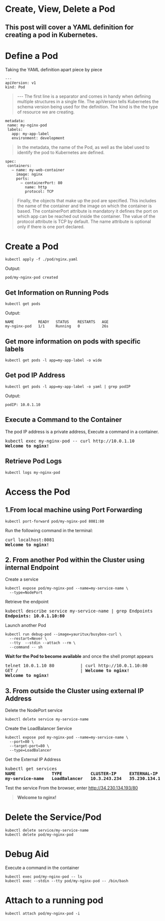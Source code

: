 # Create, View, Delete a Pod

## This post will cover a YAML definition for creating a pod in Kubernetes.

# Define a Pod
Taking the YAML definition apart piece by piece

```
---
apiVersion: v1
kind: Pod
```
>--- The first line is a separator and comes in handy when defining multiple structures in a single file. The apiVersion tells Kubernetes the schema version being used for the definition. The kind is the the type of resource we are creating.

```
metadata:
 name: my-nginx-pod
 labels:
   app: my-app-label
   environment: development
```
>In the metadata, the name of the Pod, as well as the label used to identify the pod to Kubernetes are defined.

```
spec:
 containers:
   – name: my-web-container
     image: nginx
     ports:
       – containerPort: 80
         name: http
         protocol: TCP
```
>Finally, the objects that make up the pod are specified. This includes the name of the container and the image on which the container is based. The containerPort attribute is mandatory it defines the port on which app can be reached out inside the container. The value of the protocol attribute is TCP by default. The name attribute is optional only if there is one port declared.

# Create a Pod
```
kubectl apply -f ./pod/nginx.yaml
```
Output:
```
pod/my-nginx-pod created
```
## Get Information on Running Pods
```
kubectl get pods
```
Output:

```
NAME           READY   STATUS    RESTARTS   AGE
my-nginx-pod   1/1     Running   0          26s
```

## Get more information on pods with specific labels
```
kubectl get pods -l app=my-app-label -o wide
```

## Get pod IP Address
```
kubectl get pods -l app=my-app-label -o yaml | grep podIP
```
Output:
```
podIP: 10.0.1.10
```

## Execute a Command to the Container
The pod IP address is a private address, Execute a command in a container.

<pre>
kubectl exec my-nginx-pod -- curl http://10.0.1.10
<b>Welcome to nginx!</b>
</pre>

## Retrieve Pod Logs
```
kubectl logs my-nginx-pod
```

# Access the Pod

## 1.From local machine using Port Forwarding
```
kubectl port-forward pod/my-nginx-pod 8081:80
```
Run the following command in the terminal:

<pre>
curl localhost:8081
<b>Welcome to nginx!</b>
</pre>

## 2. From another Pod within the Cluster using internal Endpoint

Create a service
```
kubectl expose pod/my-nginx-pod --name=my-service-name \
  --type=NodePort
```

Retrieve the endpoint
<pre>
kubectl describe service my-service-name | grep Endpoints
<b>Endpoints: 10.0.1.10:80</b>
</pre>

Launch another Pod
```
kubectl run debug-pod --image=yauritux/busybox-curl \
  --restart=Never \
  --tty  --stdin --attach --rm \
  --command -- sh
```
**Wait for the Pod to become available** and once the shell prompt appears
<pre>
telnet 10.0.1.10 80          | curl http://10.0.1.10:80
GET /                        | <b>Welcome to nginx!</b>
<b>Welcome to nginx!</b>
</pre>

## 3. From outside the Cluster using external IP Address
Delete the NodePort service
```
kubectl delete service my-service-name
```
Create the LoadBalancer Service
```
kubectl expose pod my-nginx-pod --name=my-service-name \
  --port=80 \
  --target-port=80 \
  --type=LoadBalancer
```
Get the External IP Address
<pre>
kubectl get services
<b>NAME              TYPE           CLUSTER-IP     EXTERNAL-IP
my-service-name   LoadBalancer   10.3.243.234   35.230.134.193</b>
</pre>

Test the service
From the browser, enter http://34.230.134.193/80

<blockquote>
<b>
Welcome to nginx!
</b>
</blockquote>

# Delete the Service/Pod
```
kubectl delete service/my-service-name
kubectl delete pod/my-nginx-pod
```
# Debug Aid
Execute a command in the container
```
kubectl exec pod/my-nginx-pod -- ls  
kubectl exec --stdin --tty pod/my-nginx-pod -- /bin/bash
```

# Attach to a running pod
```
kubectl attach pod/my-nginx-pod -i
```
